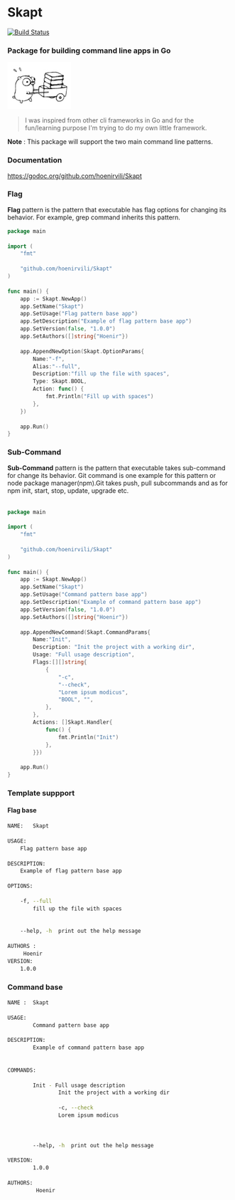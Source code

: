 # Skapt                                                                                                                                                                                                                                     
[![Build Status](https://travis-ci.org/hoenirvili/skapt.svg)](https://travis-ci.org/hoenirvili/skapt)

### Package for building command line apps in Go

![experimental](doc/ref.png)

> I was inspired from other cli frameworks in Go and for the fun/learning purpose I'm trying to do my own little framework.

**Note** : This package will support the two main command line patterns.


### Documentation 
https://godoc.org/github.com/hoenirvili/Skapt

### Flag
**Flag** pattern is the pattern that executable has flag options for changing its behavior. For example, grep command inherits this pattern.


```go
package main

import (
	"fmt"

	"github.com/hoenirvili/Skapt"
)

func main() {
	app := Skapt.NewApp()
	app.SetName("Skapt")
	app.SetUsage("Flag pattern base app")
	app.SetDescription("Example of flag pattern base app")
	app.SetVersion(false, "1.0.0")
	app.SetAuthors([]string{"Hoenir"})

	app.AppendNewOption(Skapt.OptionParams{
		Name:"-f", 
		Alias:"--full", 
		Description:"fill up the file with spaces", 
		Type: Skapt.BOOL, 
		Action: func() {
			fmt.Println("Fill up with spaces")
		},
	})

	app.Run()
}
```

### Sub-Command
**Sub-Command** pattern is the pattern that executable takes sub-command for change its behavior. Git command is one example for this pattern or node package manager(npm).Git takes push, pull subcommands and as for npm init, start, stop, update, upgrade etc.

```go

package main

import (
	"fmt"

	"github.com/hoenirvili/Skapt"
)

func main() {
	app := Skapt.NewApp()
	app.SetName("Skapt")
	app.SetUsage("Command pattern base app")
	app.SetDescription("Example of command pattern base app")
	app.SetVersion(false, "1.0.0")
	app.SetAuthors([]string{"Hoenir"})

	app.AppendNewCommand(Skapt.CommandParams{
		Name:"Init", 
		Description: "Init the project with a working dir", 
		Usage: "Full usage description",
		Flags:[][]string{
			{
				"-c",
				"--check",
				"Lorem ipsum modicus",
				"BOOL", "",
			},
		},
		Actions: []Skapt.Handler{
			func() {
				fmt.Println("Init")
			},
		}})

	app.Run()
}

```

### Template suppport

#### Flag base

```bash
NAME:	Skapt

USAGE:
	Flag pattern base app

DESCRIPTION:
	Example of flag pattern base app

OPTIONS:

	-f, --full
		fill up the file with spaces


	--help, -h  print out the help message

AUTHORS :
	 Hoenir 
VERSION:
	1.0.0

```

###  Command base

```bash
NAME :  Skapt

USAGE:
        Command pattern base app

DESCRIPTION:
        Example of command pattern base app


COMMANDS:

        Init - Full usage description
                Init the project with a working dir

                -c, --check
                Lorem ipsum modicus



        --help, -h  print out the help message

VERSION:
        1.0.0

AUTHORS:
         Hoenir 
```
